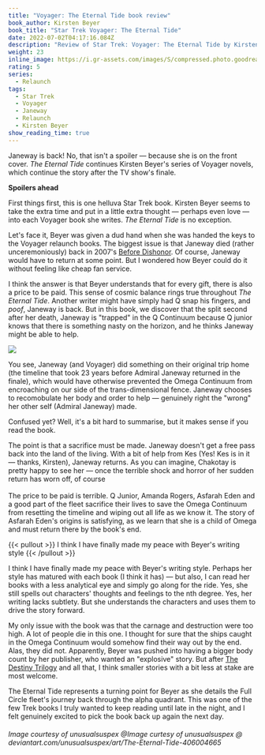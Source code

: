 ```yaml
---
title: "Voyager: The Eternal Tide book review"
book_author: Kirsten Beyer
book_title: "Star Trek Voyager: The Eternal Tide"
date: 2022-07-02T04:17:16.084Z
description: "Review of Star Trek: Voyager: The Eternal Tide by Kirsten Beyer"
weight: 23
inline_image: https://i.gr-assets.com/images/S/compressed.photo.goodreads.com/books/1344662231l/13106916.jpg
rating: 5
series:
  - Relaunch
tags:
  - Star Trek
  - Voyager
  - Janeway
  - Relaunch
  - Kirsten Beyer
show_reading_time: true
---
```

Janeway is back! No, that isn't a spoiler — because she is on the front cover. *The Eternal Tide* continues Kirsten Beyer's series of Voyager novels, which continue the story after the TV show's finale. 

**Spoilers ahead**

First things first, this is one helluva Star Trek book. Kirsten Beyer seems to take the extra time and put in a little extra thought — perhaps even love — into each Voyager book she writes. *The Eternal Tide* is no exception.

Let's face it, Beyer was given a dud hand when she was handed the keys to the Voyager relaunch books. The biggest issue is that Janeway died (rather unceremoniously) back in 2007's [Before Dishonor](https://scifibooks.club/reviews/star-trek-the-next-generation-before-dishonor-book-review-d/). Of course, Janeway would have to return at some point. But I wondered how Beyer could do it without feeling like cheap fan service.

I think the answer is that Beyer understands that for every gift, there is also a price to be paid. This sense of cosmic balance rings true throughout *The Eternal Tide*. Another writer might have simply had Q snap his fingers, and *poof*, Janeway is back. But in this book, we discover that the split second after her death, Janeway is "trapped" in the Q Continuum because Q junior knows that there is something nasty on the horizon, and he thinks Janeway might be able to help.

![](https://images-wixmp-ed30a86b8c4ca887773594c2.wixmp.com/f/e0dc8eb0-7eb3-4716-b7a1-4364a45acdc0/d6pq37d-72af5d30-2c6a-43f9-b9c6-d04ab07251a9.jpg/v1/fill/w_1032,h_774,q_70,strp/the_eternal_tide_by_unusualsuspex_d6pq37d-pre.jpg?token=eyJ0eXAiOiJKV1QiLCJhbGciOiJIUzI1NiJ9.eyJzdWIiOiJ1cm46YXBwOjdlMGQxODg5ODIyNjQzNzNhNWYwZDQxNWVhMGQyNmUwIiwiaXNzIjoidXJuOmFwcDo3ZTBkMTg4OTgyMjY0MzczYTVmMGQ0MTVlYTBkMjZlMCIsIm9iaiI6W1t7ImhlaWdodCI6Ijw9MzAwMCIsInBhdGgiOiJcL2ZcL2UwZGM4ZWIwLTdlYjMtNDcxNi1iN2ExLTQzNjRhNDVhY2RjMFwvZDZwcTM3ZC03MmFmNWQzMC0yYzZhLTQzZjktYjljNi1kMDRhYjA3MjUxYTkuanBnIiwid2lkdGgiOiI8PTQwMDAifV1dLCJhdWQiOlsidXJuOnNlcnZpY2U6aW1hZ2Uub3BlcmF0aW9ucyJdfQ.-4WtCmcSSd915grVecgVVga21j0dTjsdpef0ChH3uPc)

You see, Janeway (and Voyager) did something on their original trip home (the timeline that took 23 years before Admiral Janeway returned in the finale), which would have otherwise prevented the Omega Continuum from encroaching on our side of the trans-dimensional fence. Janeway chooses to recomobulate her body and order to help — genuinely right the "wrong" her other self (Admiral Janeway) made.

Confused yet? Well, it's a bit hard to summarise, but it makes sense if you read the book.

The point is that a sacrifice must be made. Janeway doesn't get a free pass back into the land of the living. With a bit of help from Kes (Yes! Kes is in it — thanks, Kirsten), Janeway returns. As you can imagine, Chakotay is pretty happy to see her — once the terrible shock and horror of her sudden return has worn off, of course\
\
The price to be paid is terrible. Q Junior, Amanda Rogers, Asfarah Eden and a good part of the fleet sacrifice their lives to save the Omega Continuum from resetting the timeline and wiping out all life as we know it. The story of Asfarah Eden's origins is satisfying, as we learn that she is a child of Omega and must return there by the book's end. 

{{< pullout >}} I think I have finally made my peace with Beyer's writing style {{< /pullout >}}

I think I have finally made my peace with Beyer's writing style. Perhaps her style has matured with each book (I think it has) — but also, I can read her books with a less analytical eye and simply go along for the ride. Yes, she still spells out characters' thoughts and feelings to the nth degree. Yes, her writing lacks subtlety. But she understands the characters and uses them to drive the story forward. 

My only issue with the book was that the carnage and destruction were too high. A lot of people die in this one. I thought for sure that the ships caught in the Omega Continuum would somehow find their way out by the end. Alas, they did not. Apparently, Beyer was pushed into having a bigger body count by her publisher, who wanted an "explosive" story. But after [The Destiny Trilogy](https://scifibooks.club/reviews/star-trek-the-next-generation-destiny-trilogy-book-review-e/) and all that, I think smaller stories with a bit less at stake are most welcome. 

The Eternal Tide represents a turning point for Beyer as she details the Full Circle fleet's journey back through the alpha quadrant. This was one of the few Trek books I truly wanted to keep reading until late in the night, and I felt genuinely excited to pick the book back up again the next day. 

###### Image courtesy of unusualsuspex @Image curtesy of unusualsuspex @ deviantart.com/unusualsuspex/art/The-Eternal-Tide-406004665